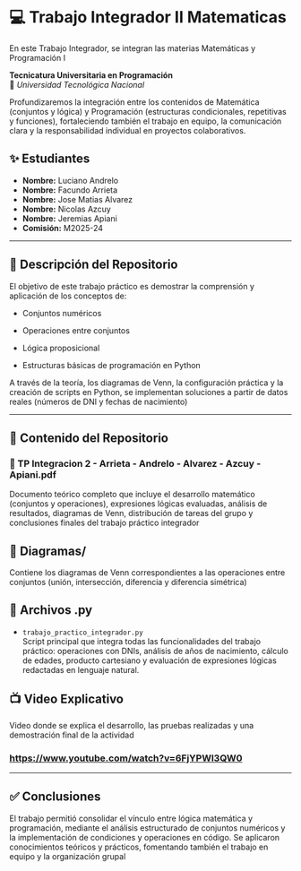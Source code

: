 # 💻 Trabajo Integrador II Matematicas 
En este Trabajo Integrador, se integran las materias Matemáticas y Programación I

**Tecnicatura Universitaria en Programación**  
📍 *Universidad Tecnológica Nacional*

Profundizaremos la integración entre los contenidos de Matemática (conjuntos y lógica) y Programación (estructuras condicionales, repetitivas y funciones), fortaleciendo también el trabajo en equipo, la comunicación clara y la responsabilidad individual en proyectos colaborativos.

## ✨ Estudiantes 
- **Nombre:** Luciano Andrelo
- **Nombre:** Facundo Arrieta
- **Nombre:** Jose Matias Alvarez
- **Nombre:** Nicolas Azcuy
- **Nombre:** Jeremias Apiani
- **Comisión:** M2025-24  

---

## 📝 Descripción del Repositorio

El objetivo de este trabajo práctico es demostrar la comprensión y aplicación de los conceptos de:

- Conjuntos numéricos

- Operaciones entre conjuntos

- Lógica proposicional

- Estructuras básicas de programación en Python

A través de la teoría, los diagramas de Venn, la configuración práctica y la creación de scripts en Python, se implementan soluciones a partir de datos reales (números de DNI y fechas de nacimiento)

---

## 📂 Contenido del Repositorio

### 📄 TP Integracion 2 - Arrieta - Andrelo - Alvarez - Azcuy - Apiani.pdf
Documento teórico completo que incluye el desarrollo matemático (conjuntos y operaciones), expresiones lógicas evaluadas, análisis de resultados, diagramas de Venn, distribución de tareas del grupo y conclusiones finales del trabajo práctico integrador

## 📁 Diagramas/
Contiene los diagramas de Venn correspondientes a las operaciones entre conjuntos (unión, intersección, diferencia y diferencia simétrica)

## 📄 Archivos .py

- `trabajo_practico_integrador.py`  
Script principal que integra todas las funcionalidades del trabajo práctico: operaciones con DNIs, análisis de años de nacimiento, cálculo de edades, producto cartesiano y evaluación de expresiones lógicas redactadas en lenguaje natural.

## 📺 Video Explicativo 
Video donde se explica el desarrollo, las pruebas realizadas y una demostración final de la actividad

### https://www.youtube.com/watch?v=6FjYPWl3QW0

---

## ✅ Conclusiones

El trabajo permitió consolidar el vínculo entre lógica matemática y programación, mediante el análisis estructurado de conjuntos numéricos y la implementación de condiciones y operaciones en código. Se aplicaron conocimientos teóricos y prácticos, fomentando también el trabajo en equipo y la organización grupal
